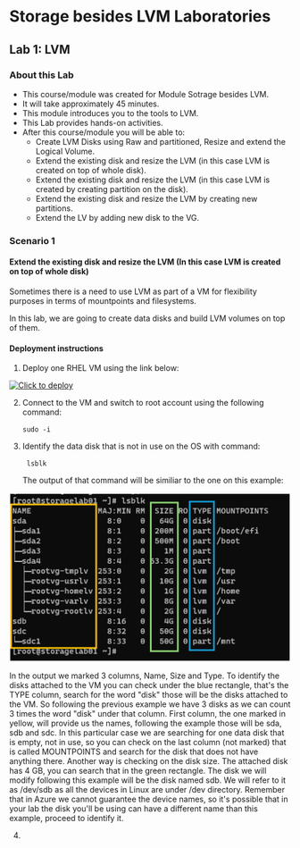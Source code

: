 # Storage besides LVM Laboratories

## Lab 1:  LVM
### About this Lab 

- This course/module was created for Module Sotrage besides LVM.
- It will take approximately 45 minutes.
- This module introduces you to the tools to LVM.
- This Lab provides hands-on activities.
- After this course/module you will be able to:
    - Create LVM Disks using Raw and partitioned, Resize and extend the Logical Volume.
    - Extend the existing disk and resize the LVM (in this case LVM is created on top of whole disk).
    - Extend the existing disk and resize the LVM (in this case LVM is created by creating partition on the disk).
    - Extend the existing disk and resize the LVM by creating new partitions.
    - Extend the LV by adding new disk to the VG.
 
### Scenario 1
#### Extend the existing disk and resize the LVM (In this case LVM is created on top of whole disk)

Sometimes there is a need to use LVM as part of a VM for flexibility purposes in terms of mountpoints and filesystems.

In this lab, we are going to create data disks and build LVM volumes on top of them.

#### Deployment instructions

1. Deploy one RHEL VM using the link below:

[![Click to deploy](https://user-images.githubusercontent.com/129801457/229645043-e2349c38-7efd-4336-83c4-dab6897f9a7c.png)](https://portal.azure.com/#create/Microsoft.Template/uri/https%3a%2f%2fraw.githubusercontent.com%2fmitchcr%2fONEVM%2fmain%2fStorage%2fStorageLab01.json)


2.  Connect to the VM and switch to root account using the following command:

        sudo -i
3.  Identify the data disk that is not in use on the OS with command:

         lsblk

    The output of that command will be similiar to the one on this example:

    
![lsblk_output](https://github.com/mitchcr/ONEVM/blob/main/Storage/images/lsblkoutput.jpg)

In the output we marked 3 columns, Name, Size and Type.   To identify the disks attached to the VM you can check under the blue rectangle, that's the TYPE column, search for the word "disk" those will be the disks attached to the VM.   So following the previous example we have 3 disks as we can count 3 times the word "disk" under that column.   First column, the one marked in yellow, will provide us the names, following the example those will be sda, sdb and sdc.   In this particular case we are searching for one data disk that is empty, not in use, so you can check on the last column (not marked) that is called MOUNTPOINTS and search for the disk that does not have anything there.  Another way is checking on the disk size.  The attached disk has 4 GB, you can search that in the green rectangle.  The disk we will modify following this example will be the disk named sdb.   We will refer to it as /dev/sdb as all the devices in Linux are under /dev directory.    Remember that in Azure we cannot guarantee the device names, so it's possible that in your lab the disk you'll be using can have a different name than this example, proceed to identify it. 

4. 

